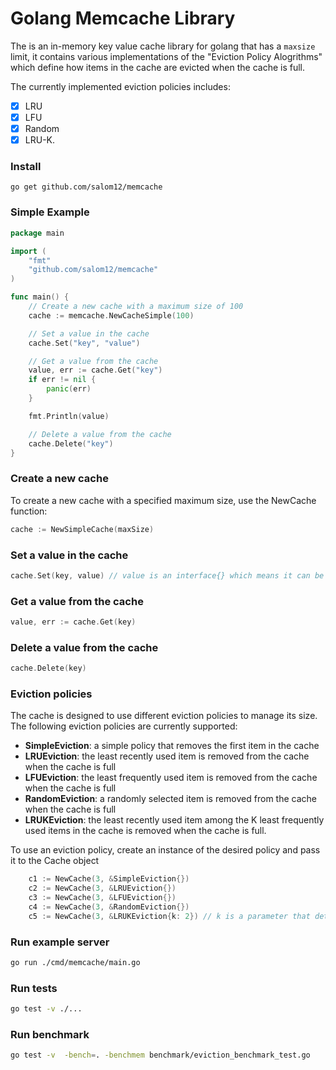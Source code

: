 # Golang Memcache Library

The is an in-memory key value cache library for golang that has a `maxsize` limit,
it contains various implementations of the "Eviction Policy Alogrithms" which define how items in the cache are evicted when the cache is full.

The currently implemented eviction policies includes:

- [x] LRU
- [x] LFU
- [x] Random
- [x] LRU-K.

### Install
```
go get github.com/salom12/memcache
```

### Simple Example

```go
package main

import (
    "fmt"
    "github.com/salom12/memcache"
)

func main() {
    // Create a new cache with a maximum size of 100
    cache := memcache.NewCacheSimple(100)

    // Set a value in the cache
    cache.Set("key", "value")

    // Get a value from the cache
    value, err := cache.Get("key")
    if err != nil {
    	panic(err)
    }

    fmt.Println(value)

    // Delete a value from the cache
    cache.Delete("key")
}
```

### Create a new cache

To create a new cache with a specified maximum size, use the NewCache function:

```go
cache := NewSimpleCache(maxSize)
```

### Set a value in the cache

```go
cache.Set(key, value) // value is an interface{} which means it can be anything
```

### Get a value from the cache

```go
value, err := cache.Get(key)
```

### Delete a value from the cache

```go
cache.Delete(key)
```

### Eviction policies

The cache is designed to use different eviction policies to manage its size. The following eviction policies are currently supported:

- **SimpleEviction**: a simple policy that removes the first item in the cache
- **LRUEviction**: the least recently used item is removed from the cache when the cache is full
- **LFUEviction**: the least frequently used item is removed from the cache when the cache is full
- **RandomEviction**: a randomly selected item is removed from the cache when the cache is full
- **LRUKEviction**: the least recently used item among the K least frequently used items in the cache is removed when the cache is full.

To use an eviction policy, create an instance of the desired policy and pass it to the Cache object

```go
    c1 := NewCache(3, &SimpleEviction{})
    c2 := NewCache(3, &LRUEviction{})
    c3 := NewCache(3, &LFUEviction{})
    c4 := NewCache(3, &RandomEviction{})
    c5 := NewCache(3, &LRUKEviction{k: 2}) // k is a parameter that determines how many items should be kept in the cache before they are considered for eviction
```

### Run example server

```sh
go run ./cmd/memcache/main.go
```

### Run tests

```sh
go test -v ./...
```

### Run benchmark

```sh
go test -v  -bench=. -benchmem benchmark/eviction_benchmark_test.go
```
